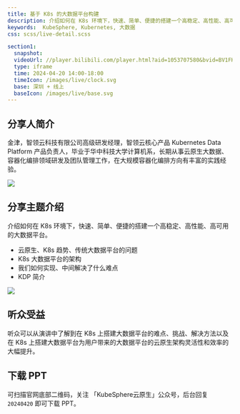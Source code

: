 ```yaml
---
title: 基于 K8s 的大数据平台构建
description: 介绍如何在 K8s 环境下，快速、简单、便捷的搭建一个高稳定、高性能、高可用的大数据平台。
keywords:  KubeSphere, Kubernetes, 大数据
css: scss/live-detail.scss

section1:
  snapshot: 
  videoUrl: //player.bilibili.com/player.html?aid=1053707580&bvid=BV1FH4y1P7LD&cid=1515999994&page=1&high_quality=1
  type: iframe
  time: 2024-04-20 14:00-18:00
  timeIcon: /images/live/clock.svg
  base: 深圳 + 线上
  baseIcon: /images/live/base.svg
---
```


## 分享人简介

金津，智领云科技有限公司高级研发经理，智领云核心产品 Kubernetes Data Platform 产品负责人，毕业于华中科技大学计算机系，长期从事云原生大数据、容器化编排领域研发及团队管理工作，在大规模容器化编排方向有丰富的实践经验。

![](https://pek3b.qingstor.com/kubesphere-community/images/meetup-shenzhen-20240420-jinjin.JPG)

## 分享主题介绍

介绍如何在 K8s 环境下，快速、简单、便捷的搭建一个高稳定、高性能、高可用的大数据平台。

- 云原生、K8s 趋势、传统大数据平台的问题
- K8s 大数据平台的架构
- 我们如何实现、中间解决了什么难点
- KDP 简介

![](https://pek3b.qingstor.com/kubesphere-community/images/meetup-shenzhen-20240420-poster-jinjin.png)

## 听众受益

听众可以从演讲中了解到在 K8s 上搭建大数据平台的难点、挑战、解决方法以及在 K8s 上搭建大数据平台为用户带来的大数据平台的云原生架构灵活性和效率的大幅提升。

## 下载 PPT

可扫描官网底部二维码，关注 「KubeSphere云原生」公众号，后台回复 `20240420` 即可下载 PPT。
